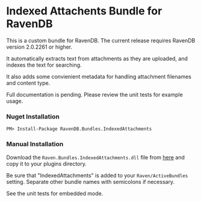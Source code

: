 Indexed Attachents Bundle for RavenDB
=====================================

This is a custom bundle for RavenDB.  The current release requires RavenDB version 2.0.2261 or higher.

It automatically extracts text from attachments as they are uploaded, and indexes the text for searching.

It also adds some convienient metadata for handling attachment filenames and content type.

Full documentation is pending.  Please review the unit tests for example usage.


### Nuget Installation

    PM> Install-Package RavenDB.Bundles.IndexedAttachments

### Manual Installation

Download the `Raven.Bundles.IndexedAttachments.dll` file from [here](https://github.com/mj1856/RavenDB-IndexedAttachments/releases) and copy it to your plugins directory.

Be sure that "IndexedAttachments" is added to your `Raven/ActiveBundles` setting.  Separate other bundle names with semicolons if necessary.

See the unit tests for embedded mode.
